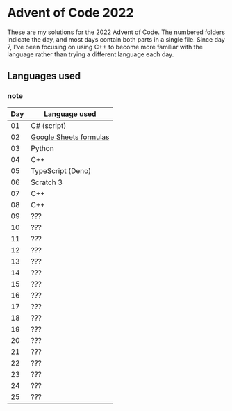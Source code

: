 # Advent of Code 2022

These are my solutions for the 2022 Advent of Code. The numbered folders indicate the day, and most days contain both parts in a single file. Since day 7, I've been focusing on using C++ to become more familiar with the language rather than trying a different language each day.

## Languages used

### note

| Day | Language used |
| --- | ------------- |
|  01 | C# (script)   |
|  02 | [Google Sheets formulas](02/readme.md)           |
|  03 | Python |
|  04 | C++ |
|  05 | TypeScript (Deno) |
|  06 | Scratch 3 |
|  07 | C++ |
|  08 | C++ |
|  09 | ??? |
|  10 | ??? |
|  11 | ??? |
|  12 | ??? |
|  13 | ??? |
|  14 | ??? |
|  15 | ??? |
|  16 | ??? |
|  17 | ??? |
|  18 | ??? |
|  19 | ??? |
|  20 | ??? |
|  21 | ??? |
|  22 | ??? |
|  23 | ??? |
|  24 | ??? |
|  25 | ??? |

